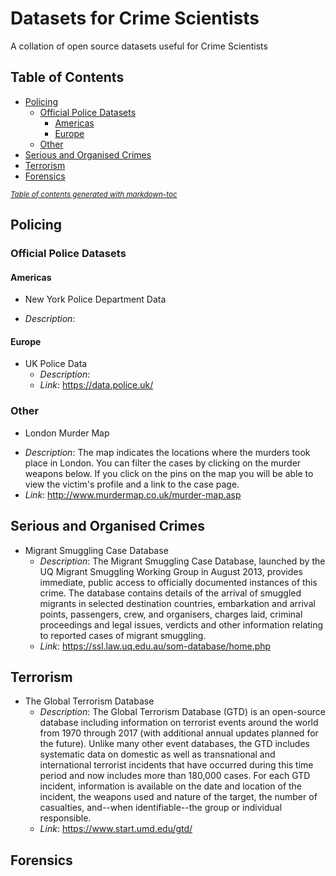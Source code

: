 # Datasets for Crime Scientists
A collation of open source datasets useful for Crime Scientists

## Table of Contents
- [Policing](#policing)
    + [Official Police Datasets](#official-police-datasets)
      - [Americas](#americas)
      - [Europe](#europe)
    + [Other](#other)
- [Serious and Organised Crimes](#serious-and-organised-crimes)
- [Terrorism](#terrorism)
- [Forensics](#forensics)

<small><i><a href='http://ecotrust-canada.github.io/markdown-toc/'>Table of contents generated with markdown-toc</a></i></small>


## Policing

### Official Police Datasets
#### Americas
* New York Police Department Data
 - *Description*: 

#### Europe
* UK Police Data
  - *Description*:
  - *Link*: https://data.police.uk/
  
 ### Other
 * London Murder Map
  - *Description*: The map indicates the locations where the murders took place in London. You can filter the cases by clicking on the murder weapons below. If you click on the pins on the map you will be able to view the victim's profile and a link to the case page.
  - *Link*: http://www.murdermap.co.uk/murder-map.asp
  


## Serious and Organised Crimes
* Migrant Smuggling Case Database
  - *Description*: The Migrant Smuggling Case Database, launched by the UQ Migrant Smuggling Working Group in August 2013, provides immediate, public access to officially documented instances of this crime. The database contains details of the arrival of smuggled migrants in selected destination countries, embarkation and arrival points, passengers, crew, and organisers, charges laid, criminal proceedings and legal issues, verdicts and other information relating to reported cases of migrant smuggling.
  - *Link*: https://ssl.law.uq.edu.au/som-database/home.php
## Terrorism
* The Global Terrorism Database
  - *Description*: The Global Terrorism Database (GTD) is an open-source database including information on terrorist events around the world from 1970 through 2017 (with additional annual updates planned for the future). Unlike many other event databases, the GTD includes systematic data on domestic as well as transnational and international terrorist incidents that have occurred during this time period and now includes more than 180,000 cases. For each GTD incident, information is available on the date and location of the incident, the weapons used and nature of the target, the number of casualties, and--when identifiable--the group or individual responsible.
  - *Link*: https://www.start.umd.edu/gtd/

## Forensics




